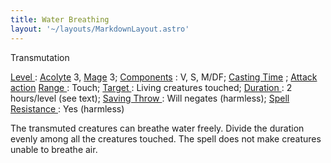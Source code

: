 ```yaml
---
title: Water Breathing
layout: '~/layouts/MarkdownLayout.astro'
---
```

Transmutation

[ Level ](/modern.d20.srd/fx/level) : [ Acolyte](/modern.d20.srd/classes/advanced/acolyte) 3, [ Mage](/modern.d20.srd/classes/advanced/mage) 3; [ Components](/modern.d20.srd/fx/components) : V, S, M/DF; [ Casting Time](/modern.d20.srd/fx/casting.time) ; [ Attack action](/modern.d20.srd/combat/attack.actions) [ Range ](/modern.d20.srd/fx/range) :
Touch; [ Target ](/modern.d20.srd/fx/target) : Living creatures touched; [Duration ](/modern.d20.srd/fx/duration) : 2 hours/level (see text); [ Saving Throw ](/modern.d20.srd/basics/saving.throws) : Will negates (harmless); [Spell Resistance ](/modern.d20.srd/special.abilities/spell.resistance) : Yes
(harmless)

The transmuted creatures can breathe water freely. Divide the duration evenly
among all the creatures touched. The spell does not make creatures unable to
breathe air.


